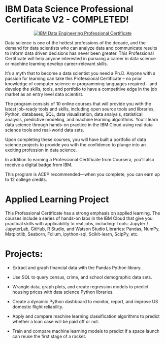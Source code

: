 # IBM Data Science Professional Certificate V2 - COMPLETED!

<p style="text-align:center">
    <a href="https://www.coursera.org/verify/professional-cert/3F62TM7PSHP2" target="_blank">
    <img src="https://github.com/erwinpasia/IBM-Data-Science-Professional-Certificate-V2/blob/main/images/IDS_PC.png" alt="IBM Data Engineering Professional Certificate"  />
    </a>
</p>

Data science is one of the hottest professions of the decade, and the demand for data scientists who can analyze data and communicate results to inform data driven decisions has never been greater. This Professional Certificate will help anyone interested in pursuing a career in data science or machine learning develop career-relevant skills.

It’s a myth that to become a data scientist you need a Ph.D. Anyone with a passion for learning can take this Professional Certificate – no prior knowledge of computer science or programming languages required – and develop the skills, tools, and portfolio to have a competitive edge in the job market as an entry level data scientist.

The program consists of 10 online courses that will provide you with the latest job-ready tools and skills, including open source tools and libraries, Python, databases, SQL, data visualization, data analysis, statistical analysis, predictive modeling, and machine learning algorithms. You’ll learn data science through hands-on practice in the IBM Cloud using real data science tools and real-world data sets.

Upon completing these courses, you will have built a portfolio of data science projects to provide you with the confidence to plunge into an exciting profession in data science.

In addition to earning a Professional Certificate from Coursera, you'll also receive a digital badge from IBM.

This program is ACE® recommended—when you complete, you can earn up to 12 college credits.  

# Applied Learning Project
This Professional Certificate has a strong emphasis on applied learning. The courses include a series of hands-on labs in the IBM Cloud that give you practical skills with applicability to real jobs, including:
Tools: Jupyter / JupyterLab, GitHub, R Studio, and Watson Studio
Libraries: Pandas, NumPy, Matplotlib, Seaborn, Folium, ipython-sql, Scikit-learn, ScipPy, etc.

# Projects:

- Extract and graph financial data with the Pandas Python library.

- Use SQL to query census, crime, and school demographic data sets.

- Wrangle data, graph plots, and create regression models to predict housing prices with data science Python libraries.

- Create a dynamic Python dashboard to monitor, report, and improve US domestic flight reliability.

- Apply and compare machine learning classification algorithms to predict whether a loan case will be paid off or not.

- Train and compare machine learning models to predict if a space launch can reuse the first stage of a rocket.
